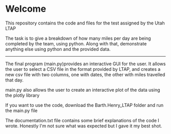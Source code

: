# Welcome

This repository contains the code and files for the test assigned by the Utah LTAP

The task is to give a breakdown of how many miles per day are being completed by the team, using python. Along with that, demonstrate anything else using python and the provided data.

------------------------------------------------------------------------------------------------------------------------------

The final program (main.py)provides an interactive GUI for the user. It allows the user to select a CSV file in the format provided by LTAP, and creates a new csv file with two columns, one with dates, the other with miles travelled that day.

main.py also allows the user to create an interactive plot of the data using the plotly library

If you want to use the code, download the Barth.Henry_LTAP folder and run the main.py file

The documentation.txt file contains some brief explanations of the code I wrote. Honestly I'm not sure what was expected but I gave it my best shot.

